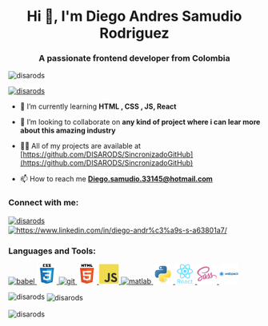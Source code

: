 <h1 align="center">Hi 👋, I'm Diego Andres Samudio Rodriguez</h1>
<h3 align="center">A passionate frontend developer from Colombia</h3>

<p align="left"> <img src="https://komarev.com/ghpvc/?username=disarods&label=Profile%20views&color=0e75b6&style=flat" alt="disarods" /> </p>

<p align="left"> <a href="https://github.com/ryo-ma/github-profile-trophy"><img src="https://github-profile-trophy.vercel.app/?username=disarods" alt="disarods" /></a> </p>

- 🌱 I’m currently learning **HTML , CSS , JS, React**

- 👯 I’m looking to collaborate on **any kind of project where i can lear more about this amazing industry**

- 👨‍💻 All of my projects are available at [https://github.com/DISARODS/SincronizadoGitHub](https://github.com/DISARODS/SincronizadoGitHub)

- 📫 How to reach me **Diego.samudio.33145@hotmail.com**

<h3 align="left">Connect with me:</h3>
<p align="left">
<a href="https://dev.to/disarods" target="blank"><img align="center" src="https://raw.githubusercontent.com/rahuldkjain/github-profile-readme-generator/master/src/images/icons/Social/devto.svg" alt="disarods" height="30" width="40" /></a>
<a href="https://linkedin.com/in/https://www.linkedin.com/in/diego-andr%c3%a9s-s-a63801a7/" target="blank"><img align="center" src="https://raw.githubusercontent.com/rahuldkjain/github-profile-readme-generator/master/src/images/icons/Social/linked-in-alt.svg" alt="https://www.linkedin.com/in/diego-andr%c3%a9s-s-a63801a7/" height="30" width="40" /></a>
</p>

<h3 align="left">Languages and Tools:</h3>
<p align="left"> <a href="https://babeljs.io/" target="_blank" rel="noreferrer"> <img src="https://www.vectorlogo.zone/logos/babeljs/babeljs-icon.svg" alt="babel" width="40" height="40"/> </a> <a href="https://www.w3schools.com/css/" target="_blank" rel="noreferrer"> <img src="https://raw.githubusercontent.com/devicons/devicon/master/icons/css3/css3-original-wordmark.svg" alt="css3" width="40" height="40"/> </a> <a href="https://git-scm.com/" target="_blank" rel="noreferrer"> <img src="https://www.vectorlogo.zone/logos/git-scm/git-scm-icon.svg" alt="git" width="40" height="40"/> </a> <a href="https://www.w3.org/html/" target="_blank" rel="noreferrer"> <img src="https://raw.githubusercontent.com/devicons/devicon/master/icons/html5/html5-original-wordmark.svg" alt="html5" width="40" height="40"/> </a> <a href="https://developer.mozilla.org/en-US/docs/Web/JavaScript" target="_blank" rel="noreferrer"> <img src="https://raw.githubusercontent.com/devicons/devicon/master/icons/javascript/javascript-original.svg" alt="javascript" width="40" height="40"/> </a> <a href="https://www.mathworks.com/" target="_blank" rel="noreferrer"> <img src="https://upload.wikimedia.org/wikipedia/commons/2/21/Matlab_Logo.png" alt="matlab" width="40" height="40"/> </a> <a href="https://www.python.org" target="_blank" rel="noreferrer"> <img src="https://raw.githubusercontent.com/devicons/devicon/master/icons/python/python-original.svg" alt="python" width="40" height="40"/> </a> <a href="https://reactjs.org/" target="_blank" rel="noreferrer"> <img src="https://raw.githubusercontent.com/devicons/devicon/master/icons/react/react-original-wordmark.svg" alt="react" width="40" height="40"/> </a> <a href="https://sass-lang.com" target="_blank" rel="noreferrer"> <img src="https://raw.githubusercontent.com/devicons/devicon/master/icons/sass/sass-original.svg" alt="sass" width="40" height="40"/> </a> <a href="https://webpack.js.org" target="_blank" rel="noreferrer"> <img src="https://raw.githubusercontent.com/devicons/devicon/d00d0969292a6569d45b06d3f350f463a0107b0d/icons/webpack/webpack-original-wordmark.svg" alt="webpack" width="40" height="40"/> </a> </p>

<p><img align="left" src="https://github-readme-stats.vercel.app/api/top-langs?username=disarods&show_icons=true&locale=en&layout=compact" alt="disarods" /></p>

<p>&nbsp;<img align="center" src="https://github-readme-stats.vercel.app/api?username=disarods&show_icons=true&locale=en" alt="disarods" /></p>

<p><img align="center" src="https://github-readme-streak-stats.herokuapp.com/?user=disarods&" alt="disarods" /></p>

